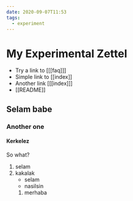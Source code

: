 ```yaml
---
date: 2020-09-07T11:53
tags:
  - experiment
---
```


# My Experimental Zettel

- Try a link to [[[faq]]]
- Simple link to [[index]]
- Another link [[[index]]]
- [[README]]

## Selam babe

### Another one

#### Kerkelez

So what?

1. selam
2. kakalak
    - selam
    * nasilsin
    1. merhaba
